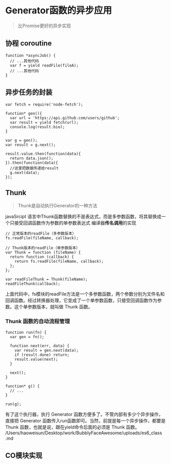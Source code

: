 # Generator函数的异步应用
>比Promise更好的异步实现

## 协程 coroutine

```
function *asyncJob() {
  // ...其他代码
  var f = yield readFile(fileA);
  // ...其他代码
}
```

## 异步任务的封装

```
var fetch = require('node-fetch');

function* gen(){
  var url = 'https://api.github.com/users/github';
  var result = yield fetch(url);
  console.log(result.bio);
}

var g = gen();
var result = g.next();

result.value.then(function(data){
  return data.json();
}).then(function(data){
  //这里把数据传递给result
  g.next(data);
});
```
## Thunk
>Thunk是自动执行Generator的一种方法

javaSrcipt 语言中Thunk函数替换的不是表达式，而是多参数函数，将其替换成一个只接受回调函数作为参数的单参数表达式
编译器**传名调用**的实现

```
// 正常版本的readFile（多参数版本）
fs.readFile(fileName, callback);

// Thunk版本的readFile（单参数版本）
var Thunk = function (fileName) {
  return function (callback) {
    return fs.readFile(fileName, callback);
  };
};

var readFileThunk = Thunk(fileName);
readFileThunk(callback);

```

上面代码中，fs模块的readFile方法是一个多参数函数，两个参数分别为文件名和回调函数。经过转换器处理，它变成了一个单参数函数，只接受回调函数作为参数。这个单参数版本，就叫做 Thunk 函数。
### Thunk 函数的自动流程管理

```
function run(fn) {
  var gen = fn();

  function next(err, data) {
    var result = gen.next(data);
    if (result.done) return;
    result.value(next);
  }

  next();
}

function* g() {
  // ...
}

run(g);
```

有了这个执行器，执行 Generator 函数方便多了。不管内部有多少个异步操作，直接把 Generator 函数传入run函数即可。当然，前提是每一个异步操作，都要是 Thunk 函数，也就是说，跟在yield命令后面的必须是 Thunk 函数。 
/Users/haoweisun/Desktop/work/BubblyFaceAwesome/uploads/es6_class .md

## CO模块实现